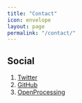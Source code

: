```yaml
---
title: "Contact"
icon: envelope
layout: page
permalink: "/contact/"
---
```


<!--- * Email: [email@site.com](mailto:email@site.com) --->

## Social

1. [Twitter](https://twitter.com/planet403)
2. [GitHub](https://github.com/xrcyz)
3. [OpenProcessing](https://openprocessing.org/user/43936)